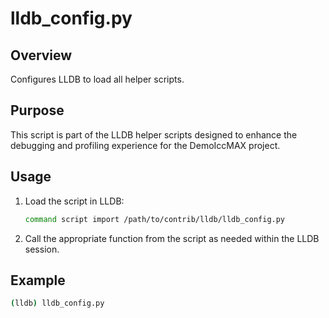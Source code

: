 
# lldb_config.py

## Overview
Configures LLDB to load all helper scripts.

## Purpose
This script is part of the LLDB helper scripts designed to enhance the debugging and profiling experience for the DemoIccMAX project.

## Usage
1. Load the script in LLDB:
    ```bash
    command script import /path/to/contrib/lldb/lldb_config.py
    ```
    
2. Call the appropriate function from the script as needed within the LLDB session.

## Example
```bash
(lldb) lldb_config.py
```
